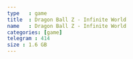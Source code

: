 ```yaml
---
type   : game
title  : Dragon Ball Z - Infinite World
name   : Dragon Ball Z - Infinite World
categories: [game]
telegram : 414
size : 1.6 GB
---
```



